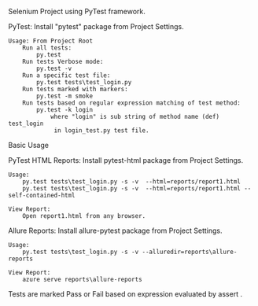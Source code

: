 Selenium Project using PyTest framework.

PyTest:
    Install "pytest" package from Project Settings.
    
    Usage: From Project Root
        Run all tests:           
            py.test
        Run tests Verbose mode:
            py.test -v
        Run a specific test file:
            py.test tests\test_login.py
        Run tests marked with markers:
            py.test -m smoke
        Run tests based on regular expression matching of test method:
            py.test -k login
                where "login" is sub string of method name (def) test_login
                 in login_test.py test file.


Basic Usage


PyTest HTML Reports:
    Install pytest-html package from Project Settings.
    
    Usage:
        py.test tests\test_login.py -s -v  --html=reports/report1.html
        py.test tests\test_login.py -s -v  --html=reports/report1.html --self-contained-html
    
    View Report:
        Open report1.html from any browser.

Allure Reports:
    Install allure-pytest package from Project Settings.
    
    Usage:
        py.test tests\test_login.py -s -v --alluredir=reports\allure-reports
    
    View Report:
        azure serve reports\allure-reports


Tests are marked Pass or Fail based on expression evaluated by assert .
